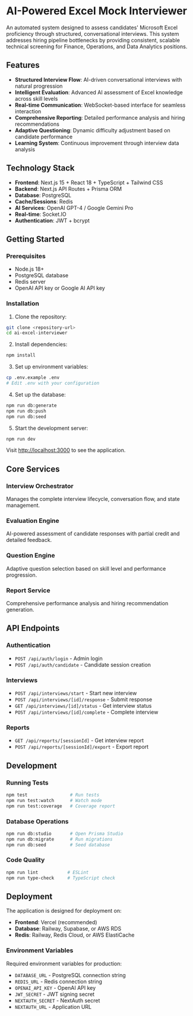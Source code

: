 # AI-Powered Excel Mock Interviewer

An automated system designed to assess candidates' Microsoft Excel proficiency through structured, conversational interviews. This system addresses hiring pipeline bottlenecks by providing consistent, scalable technical screening for Finance, Operations, and Data Analytics positions.

## Features

- **Structured Interview Flow**: AI-driven conversational interviews with natural progression
- **Intelligent Evaluation**: Advanced AI assessment of Excel knowledge across skill levels
- **Real-time Communication**: WebSocket-based interface for seamless interaction
- **Comprehensive Reporting**: Detailed performance analysis and hiring recommendations
- **Adaptive Questioning**: Dynamic difficulty adjustment based on candidate performance
- **Learning System**: Continuous improvement through interview data analysis

## Technology Stack

- **Frontend**: Next.js 15 + React 18 + TypeScript + Tailwind CSS
- **Backend**: Next.js API Routes + Prisma ORM
- **Database**: PostgreSQL
- **Cache/Sessions**: Redis
- **AI Services**: OpenAI GPT-4 / Google Gemini Pro
- **Real-time**: Socket.IO
- **Authentication**: JWT + bcrypt

## Getting Started

### Prerequisites

- Node.js 18+ 
- PostgreSQL database
- Redis server
- OpenAI API key or Google AI API key

### Installation

1. Clone the repository:
```bash
git clone <repository-url>
cd ai-excel-interviewer
```

2. Install dependencies:
```bash
npm install
```

3. Set up environment variables:
```bash
cp .env.example .env
# Edit .env with your configuration
```

4. Set up the database:
```bash
npm run db:generate
npm run db:push
npm run db:seed
```

5. Start the development server:
```bash
npm run dev
```

Visit [http://localhost:3000](http://localhost:3000) to see the application.


## Core Services

### Interview Orchestrator
Manages the complete interview lifecycle, conversation flow, and state management.

### Evaluation Engine
AI-powered assessment of candidate responses with partial credit and detailed feedback.

### Question Engine
Adaptive question selection based on skill level and performance progression.

### Report Service
Comprehensive performance analysis and hiring recommendation generation.

## API Endpoints

### Authentication
- `POST /api/auth/login` - Admin login
- `POST /api/auth/candidate` - Candidate session creation

### Interviews
- `POST /api/interviews/start` - Start new interview
- `POST /api/interviews/[id]/response` - Submit response
- `GET /api/interviews/[id]/status` - Get interview status
- `POST /api/interviews/[id]/complete` - Complete interview

### Reports
- `GET /api/reports/[sessionId]` - Get interview report
- `POST /api/reports/[sessionId]/export` - Export report

## Development

### Running Tests
```bash
npm test                # Run tests
npm run test:watch      # Watch mode
npm run test:coverage   # Coverage report
```

### Database Operations
```bash
npm run db:studio       # Open Prisma Studio
npm run db:migrate      # Run migrations
npm run db:seed         # Seed database
```

### Code Quality
```bash
npm run lint           # ESLint
npm run type-check     # TypeScript check
```

## Deployment

The application is designed for deployment on:
- **Frontend**: Vercel (recommended)
- **Database**: Railway, Supabase, or AWS RDS
- **Redis**: Railway, Redis Cloud, or AWS ElastiCache

### Environment Variables

Required environment variables for production:
- `DATABASE_URL` - PostgreSQL connection string
- `REDIS_URL` - Redis connection string
- `OPENAI_API_KEY` - OpenAI API key
- `JWT_SECRET` - JWT signing secret
- `NEXTAUTH_SECRET` - NextAuth secret
- `NEXTAUTH_URL` - Application URL
